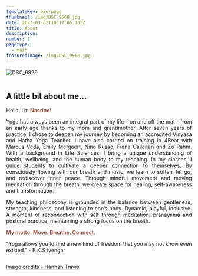 ```yaml
---
templateKey: bio-page
thumbnail: /img/DSC_9568.jpg
date: 2023-03-02T10:17:05.133Z
title: About
description: 
number: 1
pagetype:
  - main
featuredimage: /img/DSC_9568.jpg
---
```


![DSC_9829](/img/DSC_9829.jpg)
<!-- ![clay-images-12](/img/clay-images-12.jpg) -->

<div style="display: flex; align-items: center; gap: 20px;">
  <div style="text-align: justify;">
    <h2>A little bit about me...</h2>
    <p>Hello, I’m <strong><span style="color: #9C5648;">Nasrine!</span></strong></p>
    <p>Yoga has always been an integral part of my life - on and off the mat - from an early age thanks to my mom and grandmother.
    After seven years of practice, I chose to deepen my journey by becoming an accredited Vinyasa and Hatha Yoga Teacher. I have also carried on training in 4Beat with Marcus Veda, Emily Mergaert, Nino Russo, Fiona Callanan and Zo Rahm. With a background in Life Sciences, I bring a unique understanding of health, wellbeing, and the human body to my teaching. In my classes, I guide students to cultivate a deeper connection to themselves.
    By consciously flowing with our breath and music, we learn to soften, let go, and rediscover inner peace.
    Through mindful movement and moving meditation through the breath, we create space for healing, self-awareness and transformation.
  </p>
  <p>
    My teaching philosophy is grounded in the balance between gentleness, strength, kindness, and listening to one’s body. Dynamic, playful, inclusive.
    A moment of reconnection with self through meditation, pranayama and postural practice, maintaining a strong focus on the breath.
    </p>
    <p><strong><span style="color: #9C5648;">My motto: Move. Breathe. Connect.</strong></p>

  <p>"Yoga allows you to find a new kind of freedom that you may not know even existed." - B.K.S Iyengar
  </p>
  </div>
</div>



<a href="http://www.hannahtravis.com/" target="_blank">Image credits - Hannah Travis</a>


